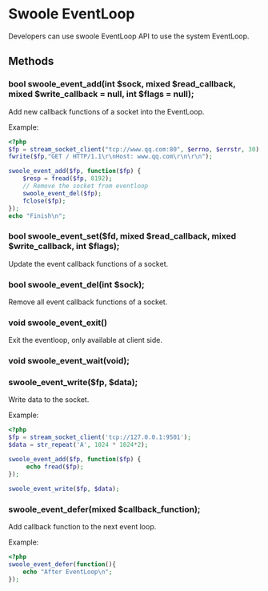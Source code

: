 # Swoole EventLoop

Developers can use swoole EventLoop API to use the system EventLoop.

## Methods

### bool swoole_event_add(int $sock, mixed $read_callback, mixed $write_callback = null, int $flags = null);

Add new callback functions of a socket into the EventLoop.

Example:

``` php
<?php
$fp = stream_socket_client("tcp://www.qq.com:80", $errno, $errstr, 30);
fwrite($fp,"GET / HTTP/1.1\r\nHost: www.qq.com\r\n\r\n");

swoole_event_add($fp, function($fp) {
    $resp = fread($fp, 8192);
    // Remove the socket from eventloop
    swoole_event_del($fp);
    fclose($fp);
});
echo "Finish\n";
```

### bool swoole_event_set($fd, mixed $read_callback, mixed $write_callback, int $flags);

Update the event callback functions of a socket.

### bool swoole_event_del(int $sock);

Remove all event callback functions of a socket.

### void swoole_event_exit()

Exit the eventloop, only available at client side.

### void swoole_event_wait(void);

### swoole_event_write($fp, $data);

Write data to the socket.

Example:

``` php
<?php
$fp = stream_socket_client('tcp://127.0.0.1:9501');
$data = str_repeat('A', 1024 * 1024*2);

swoole_event_add($fp, function($fp) {
     echo fread($fp);
});

swoole_event_write($fp, $data);
```

### swoole_event_defer(mixed $callback_function);

Add callback function to the next event loop.

Example:

``` php
<?php
swoole_event_defer(function(){
    echo "After EventLoop\n";
});
```
